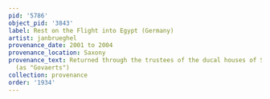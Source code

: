 ```yaml
---
pid: '5786'
object_pid: '3843'
label: Rest on the Flight into Egypt (Germany)
artist: janbrueghel
provenance_date: 2001 to 2004
provenance_location: Saxony
provenance_text: Returned through the trustees of the ducal houses of Saxony-Meiningen
  (as "Govaerts")
collection: provenance
order: '1934'
---
```


